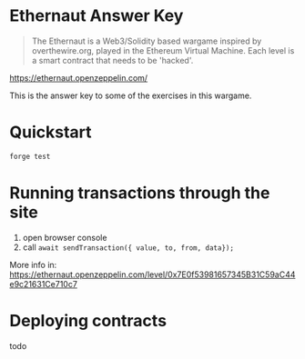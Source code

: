# Ethernaut Answer Key

> The Ethernaut is a Web3/Solidity based wargame inspired by overthewire.org, played in the Ethereum Virtual Machine. Each level is a smart contract that needs to be 'hacked'.

https://ethernaut.openzeppelin.com/

This is the answer key to some of the exercises in this wargame.


# Quickstart

```bash
forge test
```

# Running transactions through the site

1. open browser console
2. call `await sendTransaction({ value, to, from, data});`

More info in: https://ethernaut.openzeppelin.com/level/0x7E0f53981657345B31C59aC44e9c21631Ce710c7

# Deploying contracts

todo

